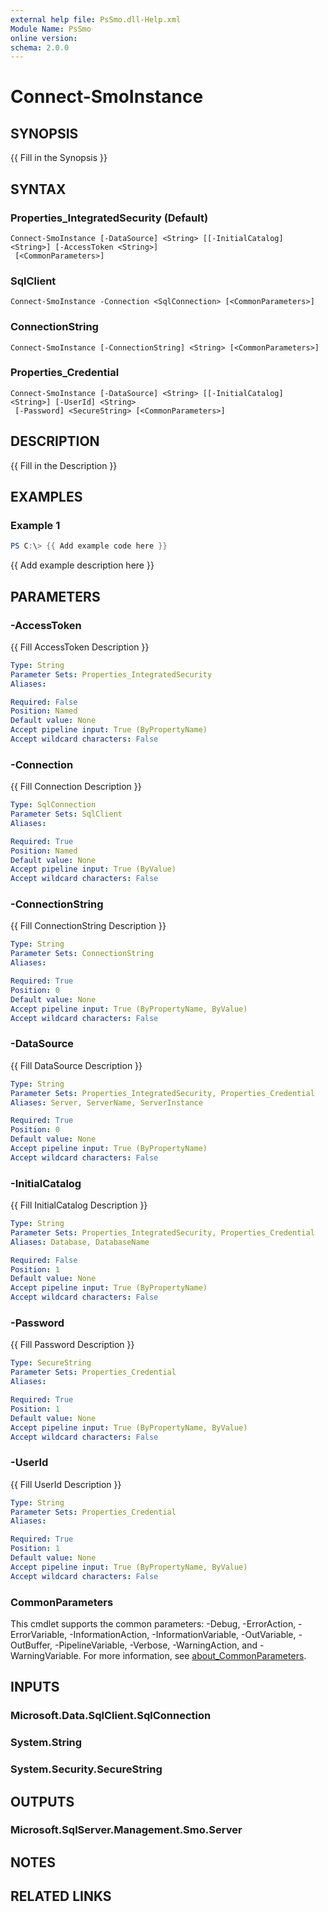 ```yaml
---
external help file: PsSmo.dll-Help.xml
Module Name: PsSmo
online version:
schema: 2.0.0
---
```


# Connect-SmoInstance

## SYNOPSIS
{{ Fill in the Synopsis }}

## SYNTAX

### Properties_IntegratedSecurity (Default)
```
Connect-SmoInstance [-DataSource] <String> [[-InitialCatalog] <String>] [-AccessToken <String>]
 [<CommonParameters>]
```

### SqlClient
```
Connect-SmoInstance -Connection <SqlConnection> [<CommonParameters>]
```

### ConnectionString
```
Connect-SmoInstance [-ConnectionString] <String> [<CommonParameters>]
```

### Properties_Credential
```
Connect-SmoInstance [-DataSource] <String> [[-InitialCatalog] <String>] [-UserId] <String>
 [-Password] <SecureString> [<CommonParameters>]
```

## DESCRIPTION
{{ Fill in the Description }}

## EXAMPLES

### Example 1
```powershell
PS C:\> {{ Add example code here }}
```

{{ Add example description here }}

## PARAMETERS

### -AccessToken
{{ Fill AccessToken Description }}

```yaml
Type: String
Parameter Sets: Properties_IntegratedSecurity
Aliases:

Required: False
Position: Named
Default value: None
Accept pipeline input: True (ByPropertyName)
Accept wildcard characters: False
```

### -Connection
{{ Fill Connection Description }}

```yaml
Type: SqlConnection
Parameter Sets: SqlClient
Aliases:

Required: True
Position: Named
Default value: None
Accept pipeline input: True (ByValue)
Accept wildcard characters: False
```

### -ConnectionString
{{ Fill ConnectionString Description }}

```yaml
Type: String
Parameter Sets: ConnectionString
Aliases:

Required: True
Position: 0
Default value: None
Accept pipeline input: True (ByPropertyName, ByValue)
Accept wildcard characters: False
```

### -DataSource
{{ Fill DataSource Description }}

```yaml
Type: String
Parameter Sets: Properties_IntegratedSecurity, Properties_Credential
Aliases: Server, ServerName, ServerInstance

Required: True
Position: 0
Default value: None
Accept pipeline input: True (ByPropertyName)
Accept wildcard characters: False
```

### -InitialCatalog
{{ Fill InitialCatalog Description }}

```yaml
Type: String
Parameter Sets: Properties_IntegratedSecurity, Properties_Credential
Aliases: Database, DatabaseName

Required: False
Position: 1
Default value: None
Accept pipeline input: True (ByPropertyName)
Accept wildcard characters: False
```

### -Password
{{ Fill Password Description }}

```yaml
Type: SecureString
Parameter Sets: Properties_Credential
Aliases:

Required: True
Position: 1
Default value: None
Accept pipeline input: True (ByPropertyName, ByValue)
Accept wildcard characters: False
```

### -UserId
{{ Fill UserId Description }}

```yaml
Type: String
Parameter Sets: Properties_Credential
Aliases:

Required: True
Position: 1
Default value: None
Accept pipeline input: True (ByPropertyName, ByValue)
Accept wildcard characters: False
```

### CommonParameters
This cmdlet supports the common parameters: -Debug, -ErrorAction, -ErrorVariable, -InformationAction, -InformationVariable, -OutVariable, -OutBuffer, -PipelineVariable, -Verbose, -WarningAction, and -WarningVariable. For more information, see [about_CommonParameters](http://go.microsoft.com/fwlink/?LinkID=113216).

## INPUTS

### Microsoft.Data.SqlClient.SqlConnection

### System.String

### System.Security.SecureString

## OUTPUTS

### Microsoft.SqlServer.Management.Smo.Server

## NOTES

## RELATED LINKS
